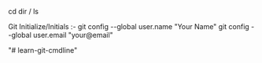 cd
dir / ls

Git Initialize/Initials :-
git config --global user.name "Your Name"
git config --global user.email "your@email"

"# learn-git-cmdline" 
